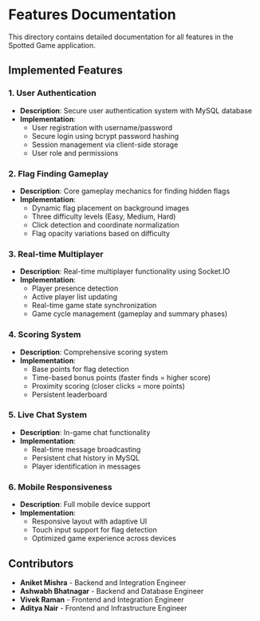 # Features Documentation

This directory contains detailed documentation for all features in the Spotted Game application.

## Implemented Features

### 1. User Authentication
- **Description**: Secure user authentication system with MySQL database
- **Implementation**:
  - User registration with username/password
  - Secure login using bcrypt password hashing
  - Session management via client-side storage
  - User role and permissions

### 2. Flag Finding Gameplay
- **Description**: Core gameplay mechanics for finding hidden flags
- **Implementation**:
  - Dynamic flag placement on background images
  - Three difficulty levels (Easy, Medium, Hard)
  - Click detection and coordinate normalization
  - Flag opacity variations based on difficulty

### 3. Real-time Multiplayer
- **Description**: Real-time multiplayer functionality using Socket.IO
- **Implementation**:
  - Player presence detection
  - Active player list updating
  - Real-time game state synchronization
  - Game cycle management (gameplay and summary phases)

### 4. Scoring System
- **Description**: Comprehensive scoring system
- **Implementation**:
  - Base points for flag detection
  - Time-based bonus points (faster finds = higher score)
  - Proximity scoring (closer clicks = more points)
  - Persistent leaderboard

### 5. Live Chat System
- **Description**: In-game chat functionality
- **Implementation**:
  - Real-time message broadcasting
  - Persistent chat history in MySQL
  - Player identification in messages

### 6. Mobile Responsiveness
- **Description**: Full mobile device support
- **Implementation**:
  - Responsive layout with adaptive UI
  - Touch input support for flag detection
  - Optimized game experience across devices

## Contributors
- **Aniket Mishra** - Backend and Integration Engineer
- **Ashwabh Bhatnagar** - Backend and Database Engineer
- **Vivek Raman** - Frontend and Integration Engineer
- **Aditya Nair** - Frontend and Infrastructure Engineer 